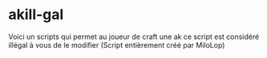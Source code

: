 # akill-gal
Voici un scripts qui permet au joueur de craft une ak ce script est considéré illégal à vous de le modifier (Script entièrement créé par MiloLop) 
